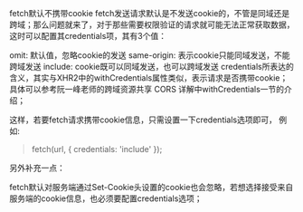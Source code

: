 fetch默认不携带cookie
fetch发送请求默认是不发送cookie的，不管是同域还是跨域；那么问题就来了，对于那些需要权限验证的请求就可能无法正常获取数据，这时可以配置其credentials项，其有3个值：

omit: 默认值，忽略cookie的发送
same-origin: 表示cookie只能同域发送，不能跨域发送
include: cookie既可以同域发送，也可以跨域发送
credentials所表达的含义，其实与XHR2中的withCredentials属性类似，表示请求是否携带cookie；具体可以参考阮一峰老师的跨域资源共享 CORS 详解中withCredentials一节的介绍；

这样，若要fetch请求携带cookie信息，只需设置一下credentials选项即可，
例如:
> fetch(url, { credentials: 'include' });

另外补充一点：

fetch默认对服务端通过Set-Cookie头设置的cookie也会忽略，若想选择接受来自服务端的cookie信息，也必须要配置credentials选项；
